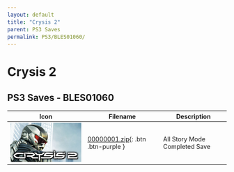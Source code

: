 ```yaml
---
layout: default
title: "Crysis 2"
parent: PS3 Saves
permalink: PS3/BLES01060/
---
```

# Crysis 2

## PS3 Saves - BLES01060

| Icon | Filename | Description |
|------|----------|-------------|
| ![Crysis 2](ICON0.PNG) | [00000001.zip](00000001.zip){: .btn .btn-purple } | All Story Mode Completed Save |
